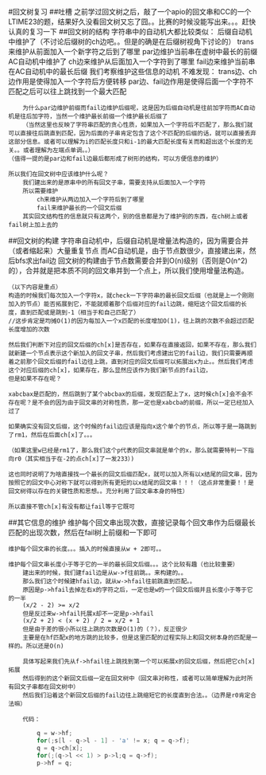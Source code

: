 #回文树复习
##吐槽
	之前学过回文树之后，敲了一个apio的回文串和CC的一个LTIME23的题，结果好久没看回文树又忘了囧。。比赛的时候没能写出来。。。赶快认真的复习一下
##回文树的结构
	字符串中的自动机大都比较类似：
	后缀自动机中维护了（不讨论后缀树的ch边吧。。但是的确是在后缀树视角下讨论的）
		trans来维护从前面加入一个新字符之后到了哪里
		par边维护当前串在虚树中最长的前缀
	AC自动机中维护了
		ch边来维护从后面加入一个字符到了哪里
		fail边来维护当前串在AC自动机中的最长后缀
	我们考察维护这些信息的动机
	不难发现：
		trans边、ch边作用是使得加入一个字符后方便转移
		par边、fail边作用是使得后面一个字符不匹配之后可以往上跳找到一个最大匹配

		为什么par边维护前缀而fail边维护后缀呢，这是因为后缀自动机是往前加字符而AC自动机是往后加字符，当然一个维护最长前缀一个维护最长后缀了
		（当然这里也反映了字符串匹配的贪心性质，如果加入一个字符后不匹配了，那么我们就可以直接往后跳直到匹配，因为后面的子串肯定包含了这个不匹配的后缀的话，就可以直接丢弃这部分信息。或者可以理解为i的匹配长度只和i-1的最大匹配长度有关而和超出这个长度的无关。。或者理解为左端点单调。。）
	（值得一提的是par边和fail边最后都形成了树形的结构，可以方便信息的维护）

	所以我们在回文树中应该维护什么呢？
		我们建出来的是原串中的所有回文子串，需要支持从后面加入一个字符
		所以需要维护
			ch来维护从两边加入一个字符后到了哪里
			fail来维护最长的一个回文后缀
		其实回文结构性的信息就只有这两个，别的信息都是为了维护别的东西，在ch树上或者fail树上加上去的
##回文树的构建
	字符串自动机中，后缀自动机是增量法构造的，因为需要合并（或者缩起来）大量重复节点
	而AC自动机是，由于节点数很少，直接建出来，然后bfs求出fail边
	回文树的构建由于节点数需要合并到O(n)级别（否则是O(n^2)的），合并就是把本质不同的回文串并到一个点上，所以我们使用增量法构造。

	（以下内容是重点）
	构造的时候我们每次加入一个字符x，就check一下字符串的最长回文后缀（也就是上一个刚刚加入的节点）能否拓展到它，不能就顺着那个后缀对应的fail边跳，缩短这个回文后缀的长度，直到匹配或是跳到-1（相当于和自己匹配了）
	//这步肯定是均摊O(1)的因为每加入一个x匹配的长度增加O(1)，往上跳的次数不会超过匹配长度增加的次数

	然后我们判断下对应的回文后缀的ch[x]是否存在，如果存在直接返回，如果不存在，那么我们就新建一个节点表示这个新加入的回文子串，然后我们考虑建出它的fail边，我们只需要再顺着之前那个回文后缀的fail边往上跳，直到对应的回文后缀可以拓展出x为止。。然后我们考虑这个对应后缀的ch[x]，如果存在，那么显然应该作为我们新节点的fail边，
	但是如果不存在呢？

	xabcbax是匹配的，然后跳到了某个abcbax的后缀，发现匹配上了x，这时候ch[x]会不会不存在呢？是不会的因为由于回文串的对称性质，那一定也是xabcba的前缀，所以一定已经加入过了

	如果确实没有回文后缀，这个时候的fail边应该是指向x这个单个的节点，所以等于是一路跳到了rm1，然后在后面ch[x]了。。。

	（如果这里w已经是rm1了，那么我们这个p代表的回文串就是单个的x，那么就需要特判一下指向r0（其实相当于在-2的点ch[x]了一发233）)

	这也同时说明了为啥直接找一个最长的回文后缀匹配x，就可以加入所有以x结尾的回文串，因为按照它的回文中心对称下就可以得到所有更短的以x结尾的回文串！！！（这点非常重要！！是回文树得以存在的关键性质和思想。。充分利用了回文串本身的特性）

	所以直接不管ch[x]有没有都让fail等于它既可
##其它信息的维护
	维护每个回文串出现次数，直接记录每个回文串作为后缀最长匹配的出现次数，然后在fail树上前缀和一下即可

	维护每个回文串的长度。。。插入的时候直接从w + 2即可。。

	维护每个回文串长度小于等于它的一半的最长回文后缀。。。这个比较有趣（也比较重要）
		建出来的时候，我们建fail边是从w->f往前跳。。来构建的。。
		那么我们这个时候建hfail边，就从w->hfail往前跳直到匹配。。
		原因是p->hfail去掉左右x的字符之后，一定也是w的一个回文后缀并且长度小于等于它的一半
		(x/2 - 2) >= x/2
		但是反过来w->hfail托展x却不一定是p->hfail
		(x/2 + 2) < (x + 2) / 2 = x/2 + 1
		但是由于差的很小所以往上跳的次数是O(1)的（？），反正很少
		主要是在hf匹配x的地方跳的比较多，但是这里匹配的过程实际上和回文树本身的匹配是一样的。所以还是O(n)

		具体写起来我们先从f->hfail往上跳找到第一个可以拓展x的回文后缀，然后把它ch[x]拓展
		然后得到的这个新回文后缀一定在回文树中（回文串对称性，或者可以简单理解为此时所有回文子串都在回文树中）
		然后我们沿着这个新回文后缀的fail边往上跳缩短它的长度直到合法。。（边界是r0肯定合法嘛）

		代码：
```cpp
		q = w->hf;
		for(;s[l - q->l - 1] - 'a' != x; q = q->f);
		q = q->ch[x];
		for(;(q->l << 1) > p->l;q = q->f);
		p->hf = q;
```
